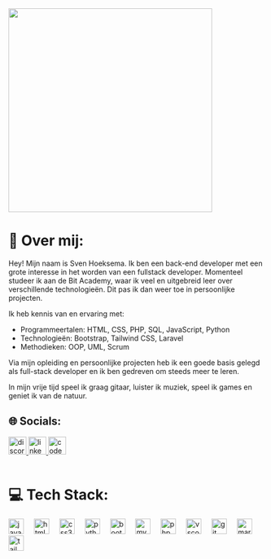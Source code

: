 <img align="center" height="400" src="https://i.pinimg.com/originals/90/70/32/9070324cdfc07c68d60eed0c39e77573.gif"  />

# 💫 Over mij:
Hey! Mijn naam is Sven Hoeksema. Ik ben een back-end developer met een grote interesse in het worden van een fullstack developer. Momenteel studeer ik aan de Bit Academy, waar ik veel en uitgebreid leer over verschillende technologieën. Dit pas ik dan weer toe in persoonlijke projecten.

Ik heb kennis van en ervaring met:

- Programmeertalen: HTML, CSS, PHP, SQL, JavaScript, Python
- Technologieën: Bootstrap, Tailwind CSS, Laravel
- Methodieken: OOP, UML, Scrum

Via mijn opleiding en persoonlijke projecten heb ik een goede basis gelegd als full-stack developer en ik ben gedreven om steeds meer te leren.

In mijn vrije tijd speel ik graag gitaar, luister ik muziek, speel ik games en geniet ik van de natuur.
<br>

## 🌐 Socials:
<div align="left">
  <a href="https://discordapp.com/users/767329223903281174" target="_blank">
    <img src="https://img.shields.io/static/v1?message=Discord&logo=discord&label=&color=7289DA&logoColor=white&labelColor=&style=for-the-badge" height="35" alt="discord logo"  />
  </a>
  <a href="https://linkedin.com/in/sven-hoeksema" target="_blank">
    <img src="https://img.shields.io/static/v1?message=LinkedIn&logo=linkedin&label=&color=0077B5&logoColor=white&labelColor=&style=for-the-badge" height="35" alt="linkedin logo"  />
  </a>
  <a href="https://snevver.github.io/" target="_blank">
    <img src="https://img.shields.io/static/v1?message=My%20website&logo=codesandbox&label=&color=040404&logoColor=000&labelColor=&style=for-the-badge" height="35" alt="codesandbox logo"  />
  </a>
</div>
<br>

# 💻 Tech Stack:
<div align="left">
  <img src="https://cdn.jsdelivr.net/gh/devicons/devicon/icons/javascript/javascript-original.svg" height="30" alt="javascript logo"  />
  <img width="12" />
  <img src="https://cdn.jsdelivr.net/gh/devicons/devicon/icons/html5/html5-original.svg" height="30" alt="html5 logo"  />
  <img width="12" />
  <img src="https://cdn.jsdelivr.net/gh/devicons/devicon/icons/css3/css3-original.svg" height="30" alt="css3 logo"  />
  <img width="12" />
  <img src="https://cdn.jsdelivr.net/gh/devicons/devicon/icons/python/python-original.svg" height="30" alt="python logo"  />
  <img width="12" />
  <img src="https://cdn.jsdelivr.net/gh/devicons/devicon/icons/bootstrap/bootstrap-original.svg" height="30" alt="bootstrap logo"  />
  <img width="12" />
  <img src="https://cdn.jsdelivr.net/gh/devicons/devicon/icons/mysql/mysql-original.svg" height="30" alt="mysql logo"  />
  <img width="12" />
  <img src="https://cdn.jsdelivr.net/gh/devicons/devicon/icons/php/php-original.svg" height="30" alt="php logo"  />
  <img width="12" />
  <img src="https://cdn.jsdelivr.net/gh/devicons/devicon/icons/vscode/vscode-original.svg" height="30" alt="vscode logo"  />
  <img width="12" />
  <img src="https://cdn.jsdelivr.net/gh/devicons/devicon/icons/git/git-original.svg" height="30" alt="git logo"  />
  <img width="12" />
  <img src="https://cdn.jsdelivr.net/gh/devicons/devicon/icons/markdown/markdown-original.svg" height="30" alt="markdown logo"  />
  <img width="12" />
  <img src="https://cdn.jsdelivr.net/gh/devicons/devicon/icons/tailwindcss/tailwindcss-original-wordmark.svg" height="30" alt="tailwindcss logo"  />
</div>

###
